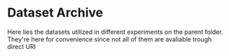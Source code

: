 # Dataset Archive
Here lies the datasets utilized in different experiments on the parent folder. They're here for convenience since not all
of them are avaliable trough direct URI
